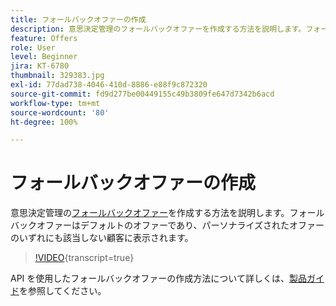 ```yaml
---
title: フォールバックオファーの作成
description: 意思決定管理のフォールバックオファーを作成する方法を説明します。フォールバックオファーには実施要件ルールが関連付けられているため、関係のある顧客にのみオファーを表示することができます。
feature: Offers
role: User
level: Beginner
jira: KT-6780
thumbnail: 329383.jpg
exl-id: 77dad738-4046-410d-8886-e88f9c872320
source-git-commit: fd9d277be00449155c49b3809fe647d7342b6acd
workflow-type: tm+mt
source-wordcount: '80'
ht-degree: 100%

---
```


# フォールバックオファーの作成

意思決定管理の[フォールバックオファー](https://experienceleague.adobe.com/docs/journey-optimizer/using/offer-decisioniong/managing-offers-in-the-offer-library/creating-fallback-offers.html?lang=ja)を作成する方法を説明します。フォールバックオファーはデフォルトのオファーであり、パーソナライズされたオファーのいずれにも該当しない顧客に表示されます。

>[!VIDEO](https://video.tv.adobe.com/v/341357?quality=12&learn=on&captions=jpn){transcript=true}

API を使用したフォールバックオファーの作成方法について詳しくは、[製品ガイド](https://experienceleague.adobe.com/docs/journey-optimizer/using/offer-decisioniong/api-reference/offers-api/fallback-offers/create.html?lang=ja)を参照してください。
